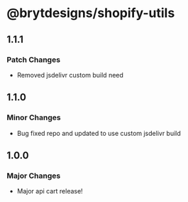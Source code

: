 # @brytdesigns/shopify-utils

## 1.1.1

### Patch Changes

- Removed jsdelivr custom build need

## 1.1.0

### Minor Changes

- Bug fixed repo and updated to use custom jsdelivr build

## 1.0.0

### Major Changes

- Major api cart release!
